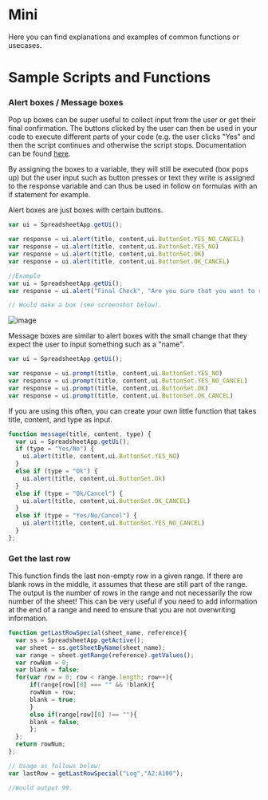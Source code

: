 # Mini

Here you can find explanations and examples of common functions or usecases. 




# Sample Scripts and Functions
### Alert boxes / Message boxes
Pop up boxes can be super useful to collect input from the user or get their final confirmation. The buttons clicked by the user can then be used in your code to execute different parts of your code (e.g. the user clicks "Yes" and then the script continues and otherwise the script stops. 
Documentation can be found [here](https://developers.google.com/apps-script/guides/dialogs). 

By assigning the boxes to a variable, they will still be executed (box pops up) but the user input such as button presses or text they write is assigned to the response variable and can thus be used in follow on formulas with an if statement for example. 

Alert boxes are just boxes with certain buttons.   
``` javascript
var ui = SpreadsheetApp.getUi();

var response = ui.alert(title, content,ui.ButtonSet.YES_NO_CANCEL)
var response = ui.alert(title, content,ui.ButtonSet.YES_NO)
var response = ui.alert(title, content,ui.ButtonSet.OK)
var response = ui.alert(title, content,ui.ButtonSet.OK_CANCEL)
```
``` javascript
//Example
var ui = SpreadsheetApp.getUi();
var response = ui.alert("Final Check", "Are you sure that you want to run the script?", ui.ButtonSet.YES_NO)

// Would make a box (see screenshot below). 
```
![image](https://user-images.githubusercontent.com/49123781/208710775-1a3b1195-2de8-4fd5-ba18-28487f157812.png)


Message boxes are similar to alert boxes with the small change that they expect the user to input something such as a "name". 
``` javascript
var ui = SpreadsheetApp.getUi();

var response = ui.prompt(title, content,ui.ButtonSet.YES_NO)
var response = ui.prompt(title, content,ui.ButtonSet.YES_NO_CANCEL)
var response = ui.prompt(title, content,ui.ButtonSet.OK)
var response = ui.prompt(title, content,ui.ButtonSet.OK_CANCEL)
```

If you are using this often, you can create your own little function that takes title, content, and type as input. 
``` javascript
function message(title, content, type) {
  var ui = SpreadsheetApp.getUi();
  if (type = "Yes/No") {
    ui.alert(title, content,ui.ButtonSet.YES_NO)
  }
  else if (type = "Ok") {
    ui.alert(title, content,ui.ButtonSet.Ok)
  }
  else if (type = "Ok/Cancel") {
    ui.alert(title, content,ui.ButtonSet.OK_CANCEL)
  }
  else if (type = "Yes/No/Cancel") {
    ui.alert(title, content,ui.ButtonSet.YES_NO_CANCEL)
  }
};
```

### Get the last row
This function finds the last non-empty row in a given range. If there are blank rows in the middle, it assumes that these are still part of the range. The output is the number of rows in the range and not necessarily the row number of the sheet! This can be very useful if you need to add information at the end of a range and need to ensure that you are not overwriting information. 

``` javascript
function getLastRowSpecial(sheet_name, reference){
  var ss = SpreadsheetApp.getActive();
  var sheet = ss.getSheetByName(sheet_name);
  var range = sheet.getRange(reference).getValues();
  var rowNum = 0;
  var blank = false;
  for(var row = 0; row < range.length; row++){
      if(range[row][0] === "" && !blank){
      rowNum = row;
      blank = true;
      }
      else if(range[row][0] !== ""){
      blank = false;
      };
  };
  return rowNum;
};
```

``` javascript
// Usage as follows below:
var lastRow = getLastRowSpecial("Log","A2:A100");

//Would output 99. 
```

